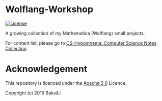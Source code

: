 # Wolflang-Workshop
[![License](https://img.shields.io/badge/License-Apache%202.0-blue.svg)](https://opensource.org/licenses/Apache-2.0)

A growing collection of my Mathematica (Wolflang) small projects.

For content list, please go to [CS-Hypomnema: Computer Science Notes Collection](https://github.com/BaksiLi/CS-Hypomnema).

# Acknowledgement
This repository is licenced under the [Apache 2.0](https://opensource.org/licenses/Apache-2.0) Licence.  

Copyright (c) 2019 BaksiLi
